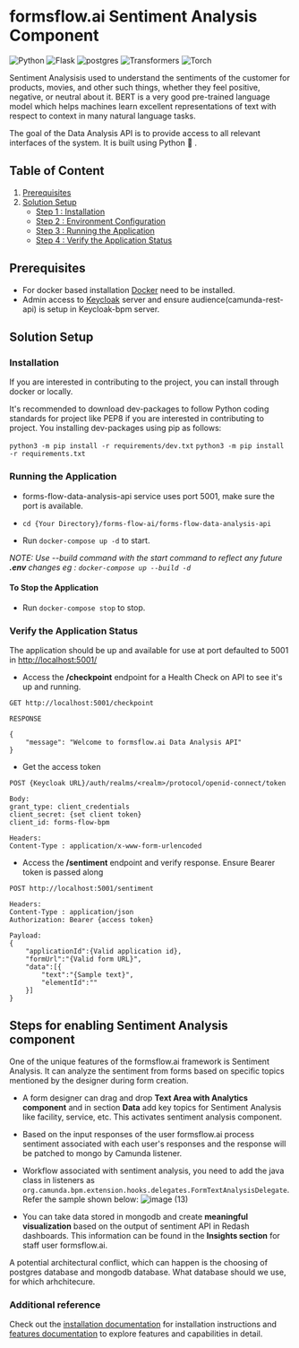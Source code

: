 # formsflow.ai Sentiment Analysis Component

![Python](https://img.shields.io/badge/Python-3.12.6-blue) ![Flask](https://img.shields.io/badge/Flask-2.3.3-blue) ![postgres](https://img.shields.io/badge/postgres-13.0-blue)
![Transformers](https://img.shields.io/badge/Transformers-4.47.0-blue)
![Torch](https://img.shields.io/badge/Torch-2.5.1-blue)

Sentiment Analysisis used to understand the sentiments of the customer for products, movies, and other such things, whether they feel positive, negative, or neutral about it. BERT is a very good pre-trained language model which helps machines learn excellent representations of text with respect to context in many natural language tasks. 

The goal of the Data Analysis API is to provide access to all relevant interfaces of
the system. It is built using Python :snake: .

## Table of Content

1. [Prerequisites](#prerequisites)
2. [Solution Setup](#solution-setup)
   * [Step 1 : Installation](#installation)
   * [Step 2 : Environment Configuration](#environment-configuration)
   * [Step 3 : Running the Application](#running-the-application)
   * [Step 4 : Verify the Application Status](#verify-the-application-status)


## Prerequisites

* For docker based installation [Docker](https://docker.com) need to be installed.
* Admin access to [Keycloak](../forms-flow-idm/keycloak) server and ensure audience(camunda-rest-api) is setup in Keycloak-bpm server.

## Solution Setup

### Installation

If you are interested in contributing to the project, you can install through docker or locally.

It's recommended to download dev-packages to follow Python coding standards for project like PEP8 if you are interested in contributing to project.
You installing dev-packages using pip as follows:

```python3 -m pip install -r requirements/dev.txt```
```python3 -m pip install -r requirements.txt```

### Running the Application

* forms-flow-data-analysis-api service uses port 5001, make sure the port is available.
* `cd {Your Directory}/forms-flow-ai/forms-flow-data-analysis-api`

* Run `docker-compose up -d` to start.


*NOTE: Use --build command with the start command to reflect any future **.env** changes eg : `docker-compose up --build -d`*

#### To Stop the Application

* Run `docker-compose stop` to stop.

### Verify the Application Status

   The application should be up and available for use at port defaulted to 5001 in <http://localhost:5001/>
  
* Access the **/checkpoint** endpoint for a Health Check on API to see it's up and running.

```
GET http://localhost:5001/checkpoint

RESPONSE

{
    "message": "Welcome to formsflow.ai Data Analysis API"
}
```

* Get the access token

```
POST {Keycloak URL}/auth/realms/<realm>/protocol/openid-connect/token

Body:
grant_type: client_credentials
client_secret: {set client token}
client_id: forms-flow-bpm

Headers:
Content-Type : application/x-www-form-urlencoded

```

* Access the **/sentiment** endpoint and verify response. Ensure Bearer token is passed along

```
POST http://localhost:5001/sentiment

Headers:
Content-Type : application/json
Authorization: Bearer {access token}

Payload:
{   
    "applicationId":{Valid application id},
    "formUrl":"{Valid form URL}",
    "data":[{
        "text":"{Sample text}",
        "elementId":""
    }]
}

```

## Steps for enabling Sentiment Analysis component

One of the unique features of the formsflow.ai framework is Sentiment Analysis. It can analyze the sentiment from forms based on specific topics mentioned by the designer during form creation.

* A form designer can drag and drop **Text Area with Analytics component** and in section **Data** add key topics for Sentiment Analysis like facility, service, etc. This activates sentiment analysis component.
* Based on the input responses of the user formsflow.ai process sentiment associated with each user's responses and the response will be patched to mongo by Camunda listener.
* Workflow associated with sentiment analysis, you need to add the java class in listeners as `org.camunda.bpm.extension.hooks.delegates.FormTextAnalysisDelegate`. Refer the sample shown below:
![image (13)](https://user-images.githubusercontent.com/83584866/170023331-f5c6b5d0-e7ca-44a7-891d-7d06bbea5095.png)

* You can take data stored in mongodb and create **meaningful visualization** based on the  output of sentiment API in Redash dashboards. This information can be found in the **Insights section** for staff user formsflow.ai.

A potential architectural conflict, which can happen is the choosing of postgres database and mongodb database. What database should we use, for which arhchitecure.

### Additional reference

Check out the [installation documentation](https://aot-technologies.github.io/forms-flow-installation-doc/) for installation instructions and [features documentation](https://aot-technologies.github.io/forms-flow-ai-doc) to explore features and capabilities in detail.